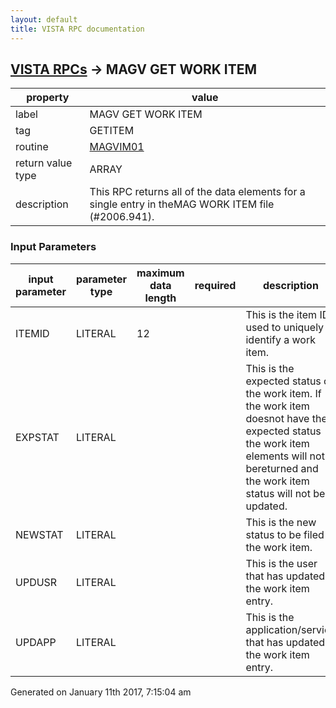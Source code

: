 ```yaml
---
layout: default
title: VISTA RPC documentation
---
```




## [VISTA RPCs](TableOfContent.md) &#8594; MAGV GET WORK ITEM 

 property | value 
--- | --- 
 label | MAGV GET WORK ITEM
 tag | GETITEM
 routine | [MAGVIM01](http://code.osehra.org/dox/Routine_MAGVIM01_source.html)
 return value type | ARRAY
 description | This RPC returns all of the data elements for a single entry in theMAG WORK ITEM file (#2006.941).

### Input Parameters

| input parameter | parameter type | maximum data length | required | description | 
| --- | --- | --- | --- | --- | 
| ITEMID | LITERAL | 12 |  | This is the item ID used to uniquely identify a work item. | 
| EXPSTAT | LITERAL |  |  | This is the expected status of the work item.  If the work item doesnot have the expected status the work item elements will not bereturned and the work item status will not be updated. | 
| NEWSTAT | LITERAL |  |  | This is the new status to be filed in the work item. | 
| UPDUSR | LITERAL |  |  | This is the user that has updated the work item entry. | 
| UPDAPP | LITERAL |  |  | This is the application/service that has updated the work item entry. | 




 Generated on January 11th 2017, 7:15:04 am